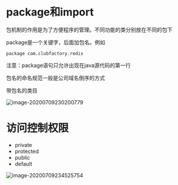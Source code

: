 # package和import
包机制的作用是为了方便程序的管理。不同功能的类分别放在不同的包下

package是一个关键字，后面加包名。例如

```
package com.clubfactory.redis
```

注意：package语句只允许出现在java源代码的第一行

包名的命名规范一般是公司域名倒序的方式



带包名的类目

![image-20200709230200779](https://tva1.sinaimg.cn/large/007S8ZIlly1ggl499ayfjj30l40ct444.jpg)





# 访问控制权限



* private
* protected
* public
* default

![image-20200709234525754](https://tva1.sinaimg.cn/large/007S8ZIlly1ggl5idq0aij30um0c0wpz.jpg)